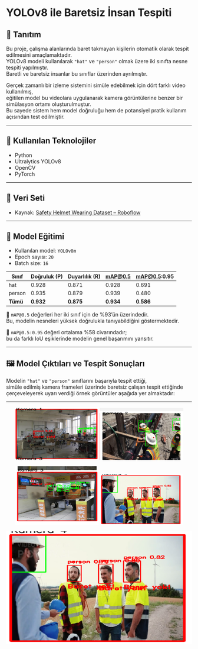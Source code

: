 # YOLOv8 ile Baretsiz İnsan Tespiti

## 📌 Tanıtım

Bu proje, çalışma alanlarında baret takmayan kişilerin otomatik olarak tespit edilmesini amaçlamaktadır.  
YOLOv8 modeli kullanılarak `"hat"` ve `"person"` olmak üzere iki sınıfta nesne tespiti yapılmıştır.  
Baretli ve baretsiz insanlar bu sınıflar üzerinden ayrılmıştır.

Gerçek zamanlı bir izleme sistemini simüle edebilmek için dört farklı video kullanılmış,  
eğitilen model bu videolara uygulanarak kamera görüntülerine benzer bir simülasyon ortamı oluşturulmuştur.  
Bu sayede sistem hem model doğruluğu hem de potansiyel pratik kullanım açısından test edilmiştir.

---

## 🧰 Kullanılan Teknolojiler

- Python  
- Ultralytics YOLOv8  
- OpenCV  
- PyTorch  

---

## 📂 Veri Seti

- Kaynak: [Safety Helmet Wearing Dataset – Roboflow](https://universe.roboflow.com/zayed-uddin-chowdhury-ghymx/safety-helmet-wearing-dataset)

---

## 🧠 Model Eğitimi

- Kullanılan model: `YOLOv8m`  
- Epoch sayısı: `20`  
- Batch size: `16`  

| Sınıf   | Doğruluk (P) | Duyarlılık (R) | mAP@0.5 | mAP@0.5:0.95 |
|---------|--------------|----------------|---------|--------------|
| hat     | 0.928        | 0.871          | 0.928   | 0.691        |
| person  | 0.935        | 0.879          | 0.939   | 0.480        |
| **Tümü** | **0.932**    | **0.875**      | **0.934** | **0.586**    |

📌 `mAP@0.5` değerleri her iki sınıf için de %93’ün üzerindedir.  
Bu, modelin nesneleri yüksek doğrulukla tanıyabildiğini göstermektedir.

📌 `mAP@0.5:0.95` değeri ortalama %58 civarındadır;  
bu da farklı IoU eşiklerinde modelin genel başarımını yansıtır.

---

## 🖼️ Model Çıktıları ve Tespit Sonuçları

Modelin `"hat"` ve `"person"` sınıflarını başarıyla tespit ettiği,  
simüle edilmiş kamera frameleri üzerinde baretsiz çalışan tespit ettiğinde 
çerçeveleyerek uyarı verdiği örnek görüntüler aşağıda yer almaktadır:

---

<p align="center">
  <img src="results/result1.png" width="45%" alt="Result 1"/>
  <img src="results/result2.png" width="45%" alt="Result 2"/>
</p>

<p align="center">
  <img src="results/result3.png" width="45%" alt="Result 3"/>
  <img src="results/result4.png" width="45%" alt="Result 4"/>
</p>

![Result 4](results/result4.png)


